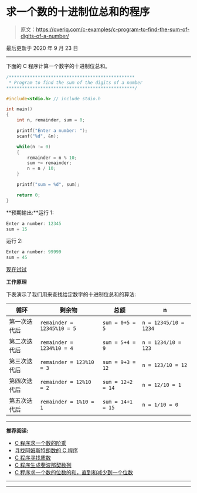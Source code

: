 # 求一个数的十进制位总和的程序

> 原文：<https://overiq.com/c-examples/c-program-to-find-the-sum-of-digits-of-a-number/>

最后更新于 2020 年 9 月 23 日

* * *

下面的 C 程序计算一个数字的十进制位总和。

```c
/************************************************
 * Program to find the sum of the digits of a number
*************************************************/

#include<stdio.h> // include stdio.h

int main()
{
    int n, remainder, sum = 0;

    printf("Enter a number: ");
    scanf("%d", &n);

    while(n != 0)
    {
        remainder = n % 10;
        sum += remainder;
        n = n / 10;
    }

    printf("sum = %d", sum);

    return 0;
}

```

**预期输出:**运行 1:

```c
Enter a number: 12345
sum = 15

```

运行 2:

```c
Enter a number: 99999   
sum = 45

```

[现在试试](https://overiq.com/c-online-compiler/l2J/)

**工作原理**

下表演示了我们用来查找给定数字的十进制位总和的算法:

| 循环 | 剩余物 | 总额 | n |
| --- | --- | --- | --- |
| 第一次迭代后 | `remainder = 12345%10 = 5` | `sum = 0+5 = 5` | `n = 12345/10 = 1234` |
| 第二次迭代后 | `remainder = 1234%10 = 4` | `sum = 5+4 = 9` | `n = 1234/10 = 123` |
| 第三次迭代后 | `remainder = 123%10 = 3` | `sum = 9+3 = 12` | `n = 123/10 = 12` |
| 第四次迭代后 | `remainder = 12%10 = 2` | `sum = 12+2 = 14` | `n = 12/10 = 1` |
| 第五次迭代后 | `remainder = 1%10 = 1` | `sum = 14+1 = 15` | `n = 1/10 = 0` |

* * *

**推荐阅读:**

*   [C 程序求一个数的阶乘](/c-examples/c-program-to-find-the-factorial-of-a-number/)
*   [寻找阿姆斯特朗数的 C 程序](/c-examples/c-program-to-find-armstrong-numbers/)
*   [C 程序寻找质数](/c-examples/c-program-to-find-prime-numbers/)
*   [C 程序生成斐波那契数列](/c-examples/c-program-to-generate-fibonacci-sequence/)
*   [C 程序求一个数的位数的和，直到和减少到一个位数](/c-examples/c-program-to-find-the-sum-of-the-digits-of-a-number-untill-the-sum-is-reduced-to-a-single-digit/)

* * *

* * *